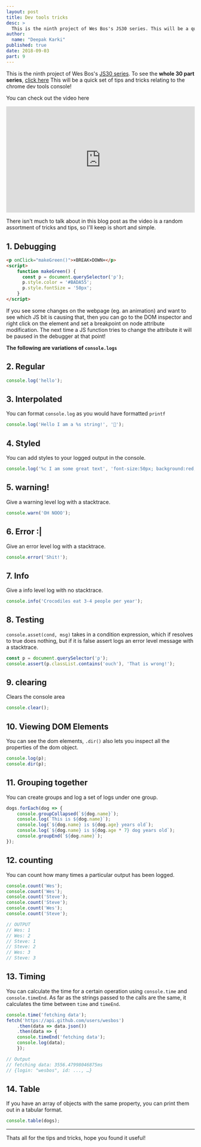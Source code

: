 ```yaml
---
layout: post
title: Dev tools tricks
desc: >
  This is the ninth project of Wes Bos's JS30 series. This will be a quick set of tips and tricks relating to the chrome dev tools console!
author:
  name: "Deepak Karki"
published: true
date: 2018-09-03
part: 9
---
```



This is the ninth project of Wes Bos's [JS30 series](https://javascript30.com/friend/DISCOVERDEV). To see the **whole 30 part series**, [click here](../)
This will be a quick set of tips and tricks relating to the chrome dev tools console!

You can check out the video here

<style>.embed-container { position: relative; padding-bottom: 56.25%; height: 0; overflow: hidden; max-width: 100%; } .embed-container iframe, .embed-container object, .embed-container embed { position: absolute; top: 0; left: 0; width: 100%; height: 100%; }</style><div class='embed-container'><iframe src='https://www.youtube.com/embed/xkzDaKwinA8' frameborder='0' allowfullscreen></iframe></div>

There isn't much to talk about in this blog post as the video is a random assortment of tricks and tips, so I'll keep is short and simple.

## 1. Debugging

```html
<p onClick="makeGreen()">×BREAK×DOWN×</p>
<script>
    function makeGreen() {
      const p = document.querySelector('p');
      p.style.color = '#BADA55';
      p.style.fontSize = '50px';
    }
</script>
```

If you see some changes on the webpage (eg. an animation) and want to see which JS bit is causing that, then you can go to the DOM inspector and right click on the element and set a breakpoint on node attribute modification. The next time a JS function tries to change the attribute it will be paused in the debugger at that point!

**The following are variations of `console.logs`**

## 2. Regular

```js
console.log('hello');
```


## 3. Interpolated

You can format `console.log` as you would have formatted `printf`
```js
console.log('Hello I am a %s string!', '💩');
```


## 4. Styled

You can add styles to your logged output in the console.

```js
console.log('%c I am some great text', 'font-size:50px; background:red; text-shadow: 10px 10px 0 blue')
```


## 5. warning!

Give a warning level log with a stacktrace.
```js
console.warn('OH NOOO');
```


## 6. Error :|

Give an error level log with a stacktrace.
```js
console.error('Shit!');
```


## 7. Info

Give a info level log with no stacktrace.
```js
console.info('Crocodiles eat 3-4 people per year');
```


## 8. Testing

`console.asset(cond, msg)` takes in a condition expression, which if resolves to true does nothing, but if it is false assert logs an error level message with a stacktrace.

```js
const p = document.querySelector('p');
console.assert(p.classList.contains('ouch'), 'That is wrong!');
```

## 9. clearing

Clears the console area
```js
console.clear();
```

## 10. Viewing DOM Elements

You can see the dom elements, `.dir()` also lets you inspect all the properties of the dom object.

```js
console.log(p);
console.dir(p);
```


## 11. Grouping together

You can create groups and log a set of logs under one group.

```js
dogs.forEach(dog => {
    console.groupCollapsed(`${dog.name}`);
    console.log(`This is ${dog.name}`);
    console.log(`${dog.name} is ${dog.age} years old`);
    console.log(`${dog.name} is ${dog.age * 7} dog years old`);
    console.groupEnd(`${dog.name}`);
});
```


## 12. counting

You can count how many times a particular output has been logged.

```js
console.count('Wes');
console.count('Wes');
console.count('Steve');
console.count('Steve');
console.count('Wes');
console.count('Steve');

// OUTPUT
// Wes: 1
// Wes: 2
// Steve: 1
// Steve: 2
// Wes: 3
// Steve: 3
```

## 13. Timing

You can calculate the time for a certain operation using `console.time` and `console.timeEnd`. As far as the strings passed to the calls are the same, it calculates the time between `time` and `timeEnd`. 

```js
console.time('fetching data');
fetch('https://api.github.com/users/wesbos')
    .then(data => data.json())
    .then(data => {
    console.timeEnd('fetching data');
    console.log(data);
    });

// Output
// fetching data: 3556.47998046875ms
// {login: "wesbos", id: ..., …}
```

## 14. Table

If you have an array of objects with the same property, you can print them out in a tabular format.

```js
console.table(dogs);
```

----

Thats all for the tips and tricks, hope you found it useful!